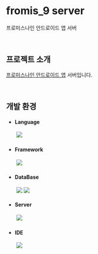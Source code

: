 # fromis_9 server

프로미스나인 안드로이드 앱 서버

</br>

## 프로젝트 소개

[프로미스나인 안드로이드 앱](https://github.com/caadiq/fromis_9-android-app) 서버입니다.

</br>

## 개발 환경

- #### Language
　　<img src="https://img.shields.io/badge/kotlin-7F52FF?style=for-the-badge&logo=kotlin&logoColor=white"> 

- #### Framework
　　<img src="https://img.shields.io/badge/spring boot-6DB33F?style=for-the-badge&logo=Spring Boot&logoColor=white">

- #### DataBase
　　<img src="https://img.shields.io/badge/mariadb-003545?style=for-the-badge&logo=mariaDB&logoColor=white">
    <img src="https://img.shields.io/badge/redis-DC382D?style=for-the-badge&logo=redis&logoColor=white">

- #### Server
　　<img src="https://img.shields.io/badge/ubuntu-E95420?style=for-the-badge&logo=ubuntu&logoColor=white">

- #### IDE
　　<img src="https://img.shields.io/badge/intellij idea-000000?style=for-the-badge&logo=Intellij IDEA&logoColor=white">
